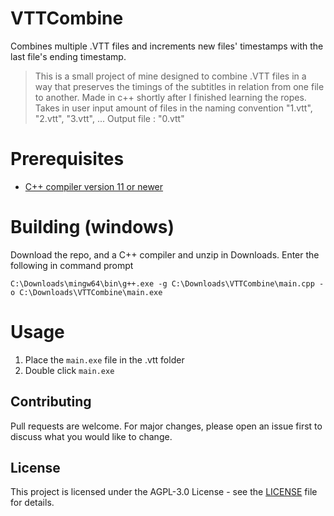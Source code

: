 # VTTCombine
Combines multiple .VTT files and increments new files' timestamps with the last file's ending timestamp.

> This is a small project of mine designed to combine .VTT files in a way that preserves the timings of the subtitles in relation from one file to another. 
> Made in c++ shortly after I finished learning the ropes.
> Takes in user input amount of files in the naming convention "1.vtt", "2.vtt", "3.vtt", ...
> Output file : "0.vtt"

# Prerequisites
- [C++ compiler version 11 or newer](https://winlibs.com/)

# Building (windows)
Download the repo, and a C++ compiler and unzip in Downloads.
Enter the following in command prompt
```CMD
C:\Downloads\mingw64\bin\g++.exe -g C:\Downloads\VTTCombine\main.cpp -o C:\Downloads\VTTCombine\main.exe
```

# Usage
1. Place the `main.exe` file in the .vtt folder
2. Double click `main.exe`


## Contributing

Pull requests are welcome. For major changes, please open an issue first to discuss what you would like to change.

## License

This project is licensed under the AGPL-3.0 License - see the [LICENSE](LICENSE) file for details.
